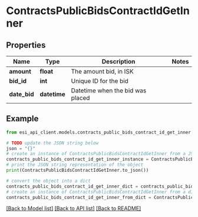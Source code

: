 # ContractsPublicBidsContractIdGetInner


## Properties

Name | Type | Description | Notes
------------ | ------------- | ------------- | -------------
**amount** | **float** | The amount bid, in ISK | 
**bid_id** | **int** | Unique ID for the bid | 
**date_bid** | **datetime** | Datetime when the bid was placed | 

## Example

```python
from esi_api_client.models.contracts_public_bids_contract_id_get_inner import ContractsPublicBidsContractIdGetInner

# TODO update the JSON string below
json = "{}"
# create an instance of ContractsPublicBidsContractIdGetInner from a JSON string
contracts_public_bids_contract_id_get_inner_instance = ContractsPublicBidsContractIdGetInner.from_json(json)
# print the JSON string representation of the object
print(ContractsPublicBidsContractIdGetInner.to_json())

# convert the object into a dict
contracts_public_bids_contract_id_get_inner_dict = contracts_public_bids_contract_id_get_inner_instance.to_dict()
# create an instance of ContractsPublicBidsContractIdGetInner from a dict
contracts_public_bids_contract_id_get_inner_from_dict = ContractsPublicBidsContractIdGetInner.from_dict(contracts_public_bids_contract_id_get_inner_dict)
```
[[Back to Model list]](../README.md#documentation-for-models) [[Back to API list]](../README.md#documentation-for-api-endpoints) [[Back to README]](../README.md)


